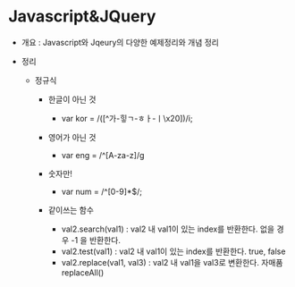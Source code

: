 # Javascript&JQuery

- 개요 : Javascript와 Jqeury의 다양한 예제정리와 개념 정리

- 정리
  - 정규식
    - 한글이 아닌 것
      - var kor = /([^가-힣ㄱ-ㅎㅏ-ㅣ\x20])/i;
    - 영어가 아닌 것
      - var eng = /^[A-za-z]/g
    - 숫자만!
      - var num = /^[0-9]*$/;
      
    - 같이쓰는 함수
      - val2.search(val1) : val2 내 val1이 있는 index를 반환한다. 없을 경우 -1 을 반환한다.
      - val2.test(val1) : val2 내 val1이 있는 index를 반환한다. true, false
      - val2.replace(val1, val3) : val2 내 val1을 val3로 변환한다. 자매품 replaceAll()
      
